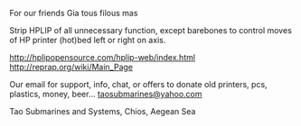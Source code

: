 For our friends
Gia tous filous mas

Strip HPLIP of all unnecessary function, except barebones to control moves of HP printer (hot)bed left or right on axis.

http://hplipopensource.com/hplip-web/index.html
http://reprap.org/wiki/Main_Page

Our email for support, info, chat, or offers to donate old printers, pcs, plastics, money, beer...
taosubmarines@yahoo.com

Tao Submarines and Systems, Chios, Aegean Sea
